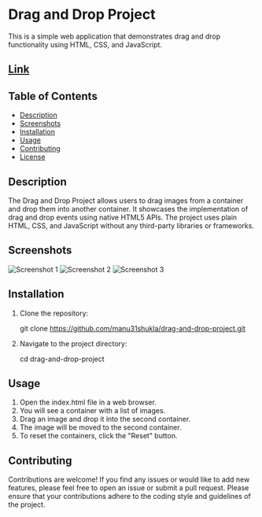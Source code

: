 # Drag and Drop Project

This is a simple web application that demonstrates drag and drop functionality using HTML, CSS, and JavaScript.

## [Link](https://cosmic-banoffee-9a661e.netlify.app/)

## Table of Contents

- [Description](#description)
- [Screenshots](#screenshots)
- [Installation](#installation)
- [Usage](#usage)
- [Contributing](#contributing)
- [License](#license)

## Description

The Drag and Drop Project allows users to drag images from a container and drop them into another container. It showcases the implementation of drag and drop events using native HTML5 APIs. The project uses plain HTML, CSS, and JavaScript without any third-party libraries or frameworks.

## Screenshots
![Screenshot 1](ss1.jpg)
![Screenshot 2](ss2.jpg)
![Screenshot 3](ss3.jpg)



## Installation

1. Clone the repository:

   git clone https://github.com/manu31shukla/drag-and-drop-project.git

2. Navigate to the project directory:

    cd drag-and-drop-project

## Usage
1. Open the index.html file in a web browser.
2. You will see a container with a list of images.
3. Drag an image and drop it into the second container.
4. The image will be moved to the second container.
5. To reset the containers, click the "Reset" button.

## Contributing
Contributions are welcome! If you find any issues or would like to add new features, please feel free to open an issue or submit a pull request. Please ensure that your contributions adhere to the coding style and guidelines of the project.
